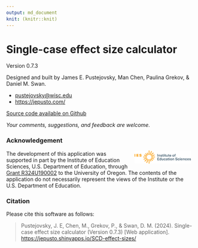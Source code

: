 ```yaml
---
output: md_document
knit: (knitr::knit)
---
```


# Single-case effect size calculator

Version 0.7.3

Designed and built by James E. Pustejovsky, Man Chen, Paulina Grekov, & Daniel M. Swan.

-   <pustejovsky@wisc.edu>
-   <https://jepusto.com/>

[Source code available on Github](https://github.com/jepusto/SingleCaseES)

*Your comments, suggestions, and feedback are welcome.*

### Acknowledgement

<img src="https://raw.githubusercontent.com/jepusto/SingleCaseES/main/images/IES_InstituteOfEducationSciences_RGB.svg" width="30%" align = "right" style = "margin: 0px 10px" alt = "Institute of Education Sciences logo"/>

The development of this application was supported in part by the Institute of Education Sciences, U.S. Department of Education, through [Grant R324U190002](https://ies.ed.gov/funding/grantsearch/details.asp?ID=3358) to the University of Oregon. The contents of the application do not necessarily represent the views of the Institute or the U.S. Department of Education.

### Citation

Please cite this software as follows:

> Pustejovsky, J. E, Chen, M., Grekov, P., & Swan, D. M. (2024). 
> Single-case effect size calculator (Version 0.7.3) 
> [Web application]. 
> <https://jepusto.shinyapps.io/SCD-effect-sizes/>
